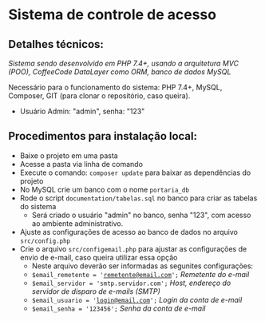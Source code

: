 # Sistema de controle de acesso

## Detalhes técnicos:
<em>Sistema sendo desenvolvido em PHP 7.4+, usando a arquitetura MVC (POO), CoffeeCode DataLayer como ORM, banco de dados MySQL</em>

Necessário para o funcionamento do sistema: PHP 7.4+, MySQL, Composer, GIT (para clonar o repositório, caso queira).

- Usuário Admin: "admin", senha: "123"

## Procedimentos para instalação local:

- Baixe o projeto em uma pasta
- Acesse a pasta via linha de comando
- Execute o comando: <code>composer update</code> para baixar as dependências do projeto
- No MySQL crie um banco com o nome <code>portaria_db</code>
- Rode o script <code>documentation/tabelas.sql</code> no banco para criar as tabelas do sistema
  - Será criado o usuário "admin" no banco, senha "123", com acesso ao ambiente administrativo.
- Ajuste as configurações de acesso ao banco de dados no arquivo <code>src/config.php</code>
- Crie o arquivo <code>src/configemail.php</code> para ajustar as configurações de envio de e-mail, caso queira utilizar essa opção
  - Neste arquivo deverão ser informadas as segunites configurações:
  - <code>$email_remetente = 'remetente@email.com';</code> <i> Remetente do e-mail </i>
  - <code>$email_servidor = 'smtp.servidor.com';</code> <i> Host, endereço do servidor de disparo de e-mails (SMTP) </i>
  - <code>$email_usuario = 'login@email.com';</code> <i> Login da conta de e-mail </i>
  - <code>$email_senha = '123456';</code> <i> Senha da conta de e-mail </i>